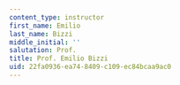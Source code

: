 ```yaml
---
content_type: instructor
first_name: Emilio
last_name: Bizzi
middle_initial: ''
salutation: Prof.
title: Prof. Emilio Bizzi
uid: 22fa0936-ea74-8409-c109-ec84bcaa9ac0
---
```

